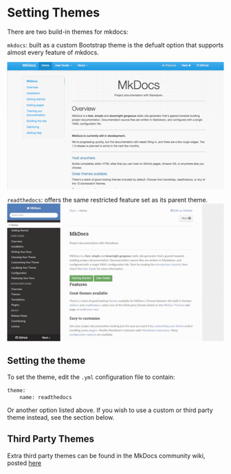# Setting Themes

There are two build-in themes for mkdocs:

`mkdocs`: built as a custom Bootstrap theme is the defualt option that supports almost every feature of mkdocs.

<img src = "../img/mkdocs-format.png" />

`readthedocs`: offers the same restricted feature set as its parent theme. 
<img src = "../img/readthedocs-format.png" />


## Setting the theme 
To set the theme, edit the `.yml` configuration file to contain:

```
theme:
    name: readthedocs
```
Or another option listed above. If you wish to use a custom or third party theme instead, see the section below.


## Third Party Themes
Extra third party themes can be found in the MkDocs community wiki, posted <a href= "https://github.com/mkdocs/mkdocs/wiki/MkDocs-Themes">here</a>